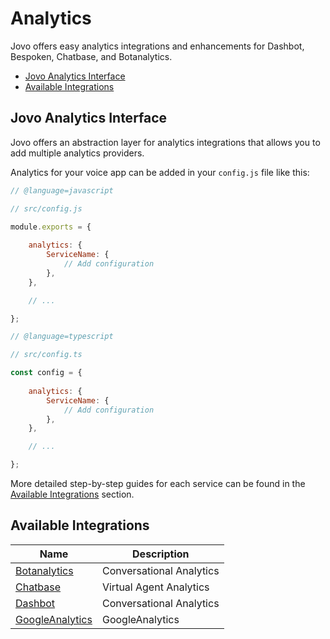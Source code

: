 # Analytics

Jovo offers easy analytics integrations and enhancements for Dashbot, Bespoken, Chatbase, and Botanalytics.

* [Jovo Analytics Interface](#jovo-analytics-interface)
* [Available Integrations](#available-integrations)


## Jovo Analytics Interface

Jovo offers an abstraction layer for analytics integrations that allows you to add multiple analytics providers.

Analytics for your voice app can be added in your `config.js` file like this:

```javascript
// @language=javascript

// src/config.js

module.exports = {
    
    analytics: {
        ServiceName: {
            // Add configuration
        },
    },

    // ...

};

// @language=typescript

// src/config.ts

const config = {
    
    analytics: {
        ServiceName: {
            // Add configuration
        },
    },

    // ...

};
```

More detailed step-by-step guides for each service can be found in the [Available Integrations](#available-integrations) section.



## Available Integrations

Name | Description
------------ | -------------
[Botanalytics](https://www.jovo.tech/marketplace/jovo-analytics-botanalytics) | Conversational Analytics
[Chatbase](https://www.jovo.tech/marketplace/jovo-analytics-chatbase) | Virtual Agent Analytics
[Dashbot](https://www.jovo.tech/marketplace/jovo-analytics-dashbot) | Conversational Analytics
[GoogleAnalytics](https://www.jovo.tech/marketplace/jovo-analytics-googleanalytics) | GoogleAnalytics


<!--[metadata]: {"description": "Analytics for Alexa Skills and Google Actions with Jovo Integrations",
"route": "analytics" }-->
